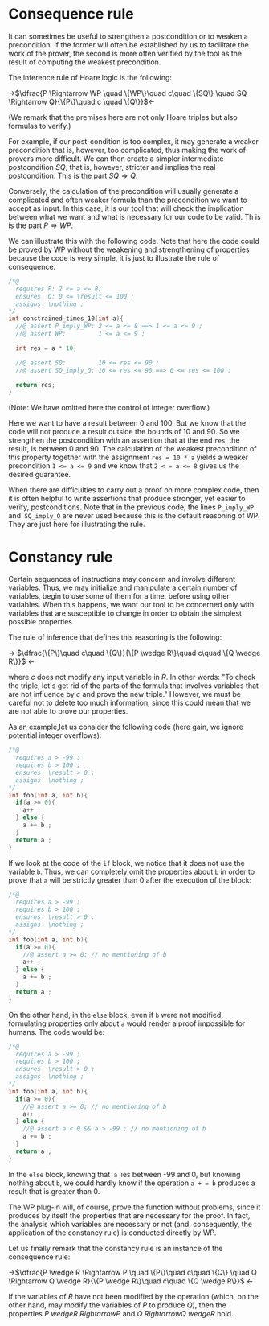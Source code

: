 # Consequence rule

It can sometimes be useful to strengthen a postcondition or
to weaken a precondition.
If the former will often be established by us to facilitate the work of the
prover, the second is more often verified by the tool as the result of computing
the weakest precondition.

The inference rule of Hoare logic is the following:

->$\dfrac{P \Rightarrow WP \quad \{WP\}\quad c\quad \{SQ\} \quad SQ \Rightarrow Q}{\{P\}\quad c \quad \{Q\}}$<-

(We remark that the premises here are not only Hoare triples but also formulas
to verify.)

For example, if our post-condition is too complex, it may generate a weaker
precondition that is, however, too complicated, thus making the work of provers
more difficult. We can then create a simpler intermediate postcondition $SQ$,
that is, however, stricter and implies the real postcondition.
This is the part $SQ \Rightarrow Q$.

Conversely, the calculation of the precondition will usually generate a
complicated and often weaker formula than the precondition we want to accept as
input. In this case, it is our tool that will check the implication between
what we want and what is necessary for our code to be valid.
Th is is the part $P \Rightarrow WP$.

We can illustrate this with the following code. Note that here the code could
be proved by WP without the weakening and strengthening of properties because
the code is very simple, it is just to illustrate the rule of consequence.


```c
/*@
  requires P: 2 <= a <= 8;
  ensures  Q: 0 <= \result <= 100 ;
  assigns  \nothing ;
*/
int constrained_times_10(int a){
  //@ assert P_imply_WP: 2 <= a <= 8 ==> 1 <= a <= 9 ;
  //@ assert WP:         1 <= a <= 9 ;

  int res = a * 10;

  //@ assert SQ:         10 <= res <= 90 ;
  //@ assert SQ_imply_Q: 10 <= res <= 90 ==> 0 <= res <= 100 ;

  return res;
}
```
(Note: We have omitted here the control of integer overflow.)

Here we want to have a result between 0 and 100. But we know that the code will
not produce a result outside the bounds of 10 and 90. So we strengthen the
postcondition with an assertion that at the end `res`, the result, is between
0 and 90. The calculation of the weakest precondition of this property together
with the assignment `res = 10 * a` yields a weaker precondition `1 <= a <= 9`
and we know that `2 < = a <= 8` gives us the desired guarantee.

When there are difficulties to carry out a proof on more complex code, then it
is often helpful to write assertions that produce stronger, yet easier to
verify, postconditions. Note that in the previous code, the lines `P_imply_WP`
and` SQ_imply_Q` are never used because this is the default reasoning of WP.
They are just here for illustrating the rule.

# Constancy rule

Certain sequences of instructions may concern and involve different variables.
Thus, we may initialize and manipulate a certain number of variables, begin to
use some of them for a time, before using other variables.
When this happens, we want our tool to be concerned only with variables that
are susceptible to change in order to obtain the simplest possible properties.

The rule of inference that defines this reasoning is the following:

-> $\dfrac{\{P\}\quad c\quad \{Q\}}{\{P \wedge R\}\quad c\quad \{Q \wedge R\}}$ <-

where $c$ does not modify any input variable in $R$.
In other words: "To check the triple, let's get rid of the parts of the formula
that involves variables that are not influence by $c$ and prove the new triple."
However, we must be careful not to delete too much information, since this could
mean that we are not able to prove our properties.

As an example,let us consider the following code (here gain, we ignore
potential integer overflows):


```c
/*@
  requires a > -99 ;
  requires b > 100 ;
  ensures  \result > 0 ;
  assigns  \nothing ;
*/
int foo(int a, int b){
  if(a >= 0){
    a++ ;
  } else {
    a += b ;
  }
  return a ;
}
```

If we look at the code of the `if` block, we notice that it does not use the
variable `b`. Thus, we can completely omit the properties about `b` in order to
prove that `a` will be strictly greater than 0 after the execution of the block:

```c
/*@
  requires a > -99 ;
  requires b > 100 ;
  ensures  \result > 0 ;
  assigns  \nothing ;
*/
int foo(int a, int b){
  if(a >= 0){
    //@ assert a >= 0; // no mentioning of b
    a++ ;
  } else {
    a += b ;
  }
  return a ;
}
```

On the other hand, in the `else` block, even if `b` were not modified,
formulating properties only about `a` would render a proof impossible
for humans. The code would be:

```c
/*@
  requires a > -99 ;
  requires b > 100 ;
  ensures  \result > 0 ;
  assigns  \nothing ;
*/
int foo(int a, int b){
  if(a >= 0){
    //@ assert a >= 0; // no mentioning of b
    a++ ;
  } else {
    //@ assert a < 0 && a > -99 ; // no mentioning of b
    a += b ;
  }
  return a ;
}
```

In the `else` block, knowing that` a` lies between -99 and 0, but knowing
nothing about `b`, we could hardly know if the operation `a + = b` produces a
result that is greater than 0.

The WP plug-in will, of course, prove the function without problems, since it
produces by itself the properties that are necessary for the proof.
In fact, the analysis which variables are necessary or not (and, consequently,
the application of the constancy rule) is conducted directly by WP.

Let us finally remark that the constancy rule is an instance of the consequence
rule:

->$\dfrac{P \wedge R \Rightarrow P \quad \{P\}\quad c\quad \{Q\} \quad Q \Rightarrow Q \wedge R}{\{P \wedge R\}\quad c\quad \{Q \wedge R\}}$ <-

If the variables of $R$ have not been modified by the operation
(which, on the other hand, may modify the variables of $P$ to produce $Q$),
then the properties $P \ wedge R \ Rightarrow P$ and
$Q \ Rightarrow Q \ wedge R$ hold.
